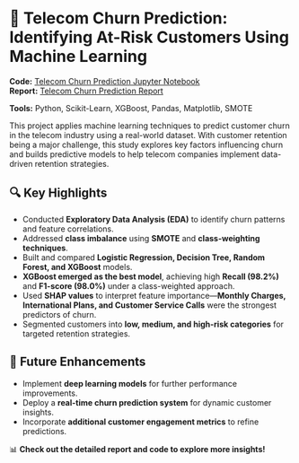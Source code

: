 # 📡 Telecom Churn Prediction: Identifying At-Risk Customers Using Machine Learning  
**Code:** [Telecom Churn Prediction Jupyter Notebook](https://github.com/YuwenAprilYang/Projects/blob/fb55da9e5eb18f691663ccb018458a8ae663a907/Telecom%20Churn%20Prediction/Telecom%20Churn%20Prediction%20Code.ipynb)  
**Report:** [Telecom Churn Prediction Report](https://github.com/YuwenAprilYang/Projects/blob/451a81c4c3d01b720966a6be1705995074e2f5d5/Telecom%20Churn%20Prediction/Telecom%20Churn%20Report.pdf)  

**Tools:** Python, Scikit-Learn, XGBoost, Pandas, Matplotlib, SMOTE  

This project applies machine learning techniques to predict customer churn in the telecom industry using a real-world dataset. With customer retention being a major challenge, this study explores key factors influencing churn and builds predictive models to help telecom companies implement data-driven retention strategies.  

## 🔍 Key Highlights  
- Conducted **Exploratory Data Analysis (EDA)** to identify churn patterns and feature correlations.  
- Addressed **class imbalance** using **SMOTE** and **class-weighting techniques**.  
- Built and compared **Logistic Regression, Decision Tree, Random Forest, and XGBoost** models.  
- **XGBoost emerged as the best model**, achieving high **Recall (98.2%)** and **F1-score (98.0%)** under a class-weighted approach.  
- Used **SHAP values** to interpret feature importance—**Monthly Charges, International Plans, and Customer Service Calls** were the strongest predictors of churn.  
- Segmented customers into **low, medium, and high-risk categories** for targeted retention strategies.  

## 🚀 Future Enhancements  
- Implement **deep learning models** for further performance improvements.  
- Deploy a **real-time churn prediction system** for dynamic customer insights.  
- Incorporate **additional customer engagement metrics** to refine predictions.  

📊 **Check out the detailed report and code to explore more insights!**  
